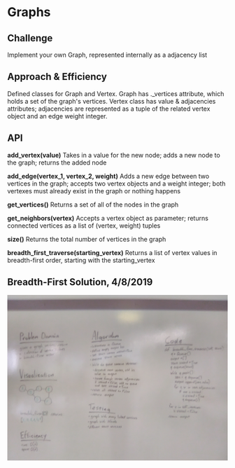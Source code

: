 # Graphs

## Challenge
Implement your own Graph, represented internally as a adjacency list

## Approach & Efficiency
Defined classes for Graph and Vertex. Graph has ._vertices attribute, which holds a set of the graph's vertices. Vertex class has value & adjacencies attributes; adjacencies are represented as a tuple of the related vertex object and an edge weight integer.

## API
**add_vertex(value)**
Takes in a value for the new node; adds a new node to the graph; returns the added node

**add_edge(vertex_1, vertex_2, weight)**
Adds a new edge between two vertices in the graph; accepts two vertex objects and a weight integer; both vertexes must already exist in the graph or nothing happens

**get_vertices()**
Returns a set of all of the nodes in the graph

**get_neighbors(vertex)**
Accepts a vertex object as parameter; returns connected vertices as a list of (vertex, weight) tuples

**size()**
Returns the total number of vertices in the graph

**breadth_first_traverse(starting_vertex)**
Returns a list of vertex values in breadth-first order, starting with the starting_vertex

## Breadth-First Solution, 4/8/2019
![whiteboard](assets/milo-cc36.jpg)